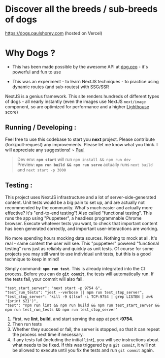 # Discover all the breeds / sub-breeds of dogs

https://dogs.paulshorey.com (hosted on Vercel)

# Why Dogs ?

- This has been made possible by the awesome API at [dog.ceo](https://dog.ceo) - it's powerful and fun to use

- This was an experiment - to learn NextJS techniques - to practice using dynamic routes (and sub-routes) with SSG/SSR

NextJS is a genius framework. This site renders hundreds of different types of dogs - all nearly instantly (even the images use NextJS `next/image` component, so are optimized for performance and a higher [Lighthouse](https://developers.google.com/web/tools/lighthouse) score)

## Running / Developing :

Feel free to use this codebase to start you **next** project. Please contribute (fork/pull-request) any improvements. Please let me know what you think. I will appreciate any suggestions! ~ [Paul](https://paulshorey.com)

> Dev env: **`npm start`** will run `npm install && npm run dev`\
> Preview: **`npm run build && npm run serve`** actually runs `next build` and `next start -p 3000`

## Testing :

This project uses NextJS infrastructure and a lot of server-side-generated content. Unit tests would be a big pain to set up, and are actually not recommended by the community. What's much easier and actually more effective? It's "end-to-end testing"! Also called "functional testing". This runs the app using "Puppeteer", a headless programmable Chrome browser. Execute whatever tests you want, to check that important content has been generated correctly, and important user-interactions are working.

No more spending hours mocking data sources. Nothing to mock at all. It's real - same content the user will see. This "puppeteer" powered "functional testing" runs just as reliably and quickly as unit tests. Of course for some projects you may still want to use individual unit tests, but this is a good technique to keep in mind!

Simply command: **`npm run test`**. This is already integrated into the CI process. Before you can do **`git commit`**, the tests will automatically run. If the tests fail, your commit will also fail.

```
"test_start_server": "next start -p 9754 &",
"test_run_tests": "jest --verbose || npm run test_stop_server",
"test_stop_server": "kill -9 $(lsof -i TCP:9754 | grep LISTEN | awk '{print $2}')",
"test": "npm run lint && npm run build && npm run test_start_server && npm run test_run_tests && npm run test_stop_server"
```

1. First, we **lint**, **build**, and start serving the app at port **:9754**.
2. Then run tests
3. Whether they succeed or fail, the server is stopped, so that it can repeat the process next time if necessary.
4. If any tests fail (including the initial `lint`), you will see instructions about what needs to be fixed. If this was triggered by a `git commit`, it will not be allowed to execute until you fix the tests and run `git commit` again.
